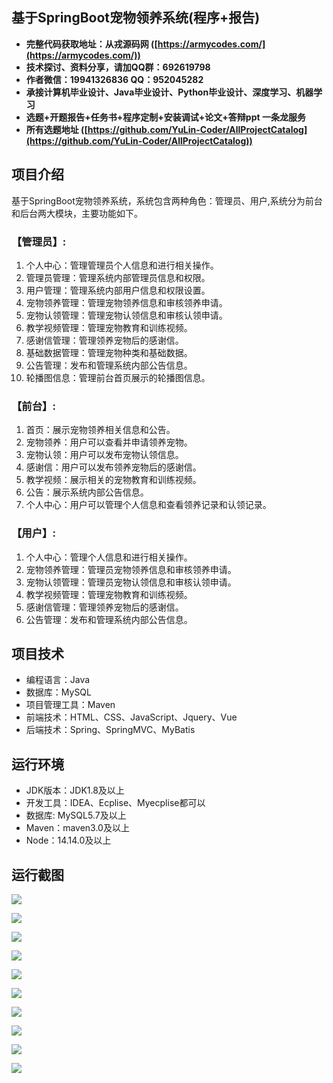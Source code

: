 ## 基于SpringBoot宠物领养系统(程序+报告)

- <b>完整代码获取地址：从戎源码网 ([https://armycodes.com/](https://armycodes.com/))</b>
- <b>技术探讨、资料分享，请加QQ群：692619798</b> 
- <b>作者微信：19941326836  QQ：952045282</b> 
- <b>承接计算机毕业设计、Java毕业设计、Python毕业设计、深度学习、机器学习</b>
- <b>选题+开题报告+任务书+程序定制+安装调试+论文+答辩ppt 一条龙服务</b>
- <b>所有选题地址 ([https://github.com/YuLin-Coder/AllProjectCatalog](https://github.com/YuLin-Coder/AllProjectCatalog)) </b>

## 项目介绍
基于SpringBoot宠物领养系统，系统包含两种角色：管理员、用户,系统分为前台和后台两大模块，主要功能如下。

### 【管理员】:
1. 个人中心：管理管理员个人信息和进行相关操作。
2. 管理员管理：管理系统内部管理员信息和权限。
3. 用户管理：管理系统内部用户信息和权限设置。
4. 宠物领养管理：管理宠物领养信息和审核领养申请。
5. 宠物认领管理：管理宠物认领信息和审核认领申请。
6. 教学视频管理：管理宠物教育和训练视频。
7. 感谢信管理：管理领养宠物后的感谢信。
8. 基础数据管理：管理宠物种类和基础数据。
9. 公告管理：发布和管理系统内部公告信息。
10. 轮播图信息：管理前台首页展示的轮播图信息。

### 【前台】:
1. 首页：展示宠物领养相关信息和公告。
2. 宠物领养：用户可以查看并申请领养宠物。
3. 宠物认领：用户可以发布宠物认领信息。
4. 感谢信：用户可以发布领养宠物后的感谢信。
5. 教学视频：展示相关的宠物教育和训练视频。
6. 公告：展示系统内部公告信息。
7. 个人中心：用户可以管理个人信息和查看领养记录和认领记录。

### 【用户】:
1. 个人中心：管理个人信息和进行相关操作。
2. 宠物领养管理：管理员宠物领养信息和审核领养申请。
3. 宠物认领管理：管理员宠物认领信息和审核认领申请。
4. 教学视频管理：管理宠物教育和训练视频。
5. 感谢信管理：管理领养宠物后的感谢信。
6. 公告管理：发布和管理系统内部公告信息。

## 项目技术
- 编程语言：Java
- 数据库：MySQL
- 项目管理工具：Maven
- 前端技术：HTML、CSS、JavaScript、Jquery、Vue
- 后端技术：Spring、SpringMVC、MyBatis

## 运行环境
- JDK版本：JDK1.8及以上
- 开发工具：IDEA、Ecplise、Myecplise都可以
- 数据库: MySQL5.7及以上
- Maven：maven3.0及以上
- Node：14.14.0及以上

## 运行截图
![](screenshot/1.png)

![](screenshot/2.png)

![](screenshot/3.png)

![](screenshot/4.png)

![](screenshot/5.png)

![](screenshot/6.png)

![](screenshot/7.png)

![](screenshot/8.png)

![](screenshot/9.png)

![](screenshot/10.png)
